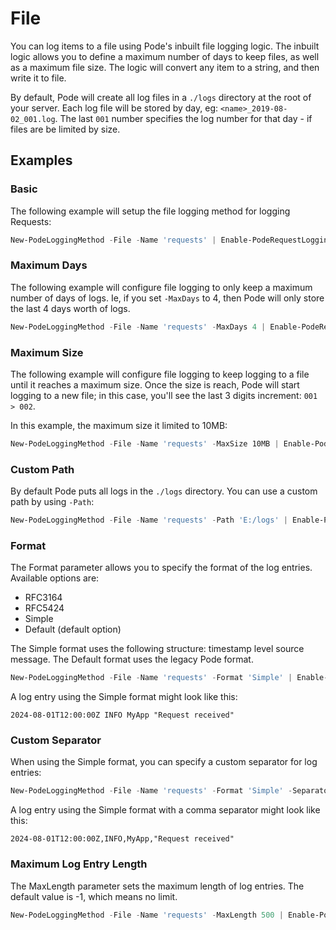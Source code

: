 # File

You can log items to a file using Pode's inbuilt file logging logic. The inbuilt logic allows you to define a maximum number of days to keep files, as well as a maximum file size. The logic will convert any item to a string, and then write it to file.

By default, Pode will create all log files in a `./logs` directory at the root of your server. Each log file will be stored by day, eg: `<name>_2019-08-02_001.log`. The last `001` number specifies the log number for that day - if files are be limited by size.

## Examples

### Basic

The following example will setup the file logging method for logging Requests:

```powershell
New-PodeLoggingMethod -File -Name 'requests' | Enable-PodeRequestLogging
```

### Maximum Days

The following example will configure file logging to only keep a maximum number of days of logs. Ie, if you set `-MaxDays` to 4, then Pode will only store the last 4 days worth of logs.

```powershell
New-PodeLoggingMethod -File -Name 'requests' -MaxDays 4 | Enable-PodeRequestLogging
```

### Maximum Size

The following example will configure file logging to keep logging to a file until it reaches a maximum size. Once the size is reach, Pode will start logging to a new file; in this case, you'll see the last 3 digits increment: `001 > 002`.

In this example, the maximum size it limited to 10MB:

```powershell
New-PodeLoggingMethod -File -Name 'requests' -MaxSize 10MB | Enable-PodeRequestLogging
```

### Custom Path

By default Pode puts all logs in the `./logs` directory. You can use a custom path by using `-Path`:

```powershell
New-PodeLoggingMethod -File -Name 'requests' -Path 'E:/logs' | Enable-PodeRequestLogging
```

### Format

The Format parameter allows you to specify the format of the log entries. Available options are:

- RFC3164
- RFC5424
- Simple
- Default (default option)

The Simple format uses the following structure: timestamp level source message. The Default format uses the legacy Pode format.

```powershell
New-PodeLoggingMethod -File -Name 'requests' -Format 'Simple' | Enable-PodeRequestLogging
```
A log entry using the Simple format might look like this:

```arduino
2024-08-01T12:00:00Z INFO MyApp "Request received"
```

### Custom Separator
When using the Simple format, you can specify a custom separator for log entries:

```powershell
New-PodeLoggingMethod -File -Name 'requests' -Format 'Simple' -Separator ',' | Enable-PodeRequestLogging
```

A log entry using the Simple format with a comma separator might look like this:
```arduino
2024-08-01T12:00:00Z,INFO,MyApp,"Request received"
```

### Maximum Log Entry Length
The MaxLength parameter sets the maximum length of log entries. The default value is -1, which means no limit.

```powershell
New-PodeLoggingMethod -File -Name 'requests' -MaxLength 500 | Enable-PodeRequestLogging
```
